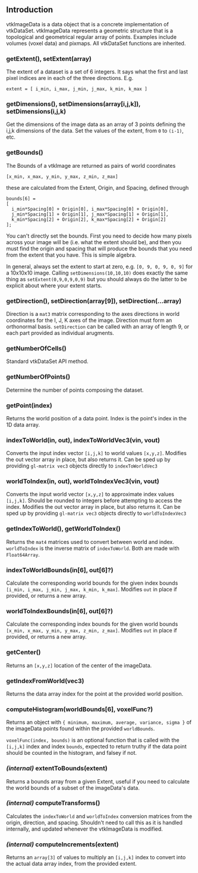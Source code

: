 ## Introduction

vtkImageData is a data object that is a concrete implementation of vtkDataSet.
vtkImageData represents a geometric structure that is a topological and geometrical regular array of points. Examples include volumes (voxel data) and pixmaps.
All vtkDataSet functions are inherited.


### getExtent(), setExtent(array)
The extent of a dataset is a set of 6 integers. It says what the first and last pixel indices are in each of the three directions. E.g.

```JS
extent = [ i_min, i_max, j_min, j_max, k_min, k_max ]
```

### getDimensions(), setDimensions(array[i,j,k]), setDimensions(i,j,k)
Get the dimensions of the image data as an array of 3 points defining the i,j,k dimensions of the data.
Set the values of the extent, from `0` to `(i-1)`, etc.

### getBounds()
The Bounds of a vtkImage are returned as pairs of world coordinates
```JS
[x_min, x_max, y_min, y_max, z_min, z_max]
```
these are calculated from the Extent, Origin, and Spacing, defined through
```JS
bounds[6] =
[
  i_min*Spacing[0] + Origin[0], i_max*Spacing[0] + Origin[0],
  j_min*Spacing[1] + Origin[1], j_max*Spacing[1] + Origin[1],
  k_min*Spacing[2] + Origin[2], k_max*Spacing[2] + Origin[2]
];
 ```
You can't directly set the bounds. First you need to decide how many pixels across your image will be (i.e. what the extent should be), and then you must find the origin and spacing that will produce the bounds that you need from the extent that you have. This is simple algebra.

In general, always set the extent to start at zero, e.g. `[0, 9, 0, 9, 0, 9]` for a 10x10x10 image. Calling `setDimensions(10,10,10)` does exactly the same thing as `setExtent(0,9,0,9,0,9)` but you should always do the latter to be explicit about where your extent starts.

### getDirection(), setDirection(array[9]), setDirection(...array)
Direction is a `mat3` matrix corresponding to the axes directions in world coordinates for the I, J, K axes of the image. Direction must form an orthonormal basis. `setDirection` can be called with an array of length 9, or each part provided as individual arugments.

### getNumberOfCells()
Standard vtkDataSet API method.

### getNumberOfPoints()
Determine the number of points composing the dataset.

### getPoint(index)
Returns the world position of a data point. Index is the point's index in the 1D data array.

### indexToWorld(in, out), indexToWorldVec3(vin, vout)
Converts the input index vector `[i,j,k]` to world values `[x,y,z]`. Modifies the out vector array in place, but also returns it.
Can be sped up by providing `gl-matrix vec3` objects directly to `indexToWorldVec3`

### worldToIndex(in, out), worldToIndexVec3(vin, vout)
Converts the input world vector `[x,y,z]` to approximate index values `[i,j,k]`. Should be rounded to integers before attempting to access the index. Modifies the out vector array in place, but also returns it.
Can be sped up by providing `gl-matrix vec3` objects directly to `worldToIndexVec3`

### getIndexToWorld(), getWorldToIndex()
Returns the `mat4` matrices used to convert between world and index. `worldToIndex` is the inverse matrix of `indexToWorld`. Both are made with `Float64Array`.

### indexToWorldBounds(in[6], out[6]?)
Calculate the corresponding world bounds for the given index bounds `[i_min, i_max, j_min, j_max, k_min, k_max]`. Modifies `out` in place if provided, or returns a new array.

### worldToIndexBounds(in[6], out[6]?)
Calculate the corresponding index bounds for the given world bounds `[x_min, x_max, y_min, y_max, z_min, z_max]`. Modifies `out` in place if provided, or returns a new array.

### getCenter()
Returns an `[x,y,z]` location of the center of the imageData.

### getIndexFromWorld(vec3)
Returns the data array index for the point at the provided world position.

### computeHistogram(worldBounds[6], voxelFunc?)
Returns an object with `{ minimum, maximum, average, variance, sigma }` of the imageData points found within the provided `worldBounds`.

`voxelFunc(index, bounds)` is an optional function that is called with the `[i,j,k]` index and index `bounds`, expected to return truthy if the data point should be counted in the histogram, and falsey if not.

### *(internal)* extentToBounds(extent)
Returns a bounds array from a given Extent, useful if you need to calculate the world bounds of a subset of the imageData's data.

### *(internal)* computeTransforms()
Calculates the `indexToWorld` and `worldToIndex` conversion matrices from the origin, direction, and spacing. Shouldn't need to call this as it is handled internally, and updated whenever the vtkImageData is modified.

### *(internal)* computeIncrements(extent)
Returns an `array[3]` of values to multiply an `[i,j,k]` index to convert into the actual data array index, from the provided extent.